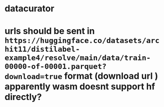 # datacurator

# urls should be sent in `https://huggingface.co/datasets/archit11/distilabel-example4/resolve/main/data/train-00000-of-00001.parquet?download=true` format (download url ) apparently wasm doesnt support hf directly?